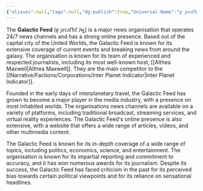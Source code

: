 ```yaml
---
{"aliases":null,"tags":null,"dg-publish":true,"Universal Name":"𐑞 𐑜𐑩𐑤𐑨𐑒𐑑𐑦𐑒 𐑓𐑰𐑛","permalink":"/narrative/factions/corporations/galactic-feed/","dgPassFrontmatter":true}
---
```


The **Galactic Feed** (𐑞 𐑜𐑩𐑤𐑨𐑒𐑑𐑦𐑒 𐑓𐑰𐑛) is a major news organisation that operates 24/7 news channels and has a strong online presence. Based out of the capital city of the United Worlds, the Galactic Feed is known for its extensive coverage of current events and breaking news from around the galaxy. The organisation is known for its team of experienced and respected journalists, including its most well-known host, [[Althea Maxwell\|Althea Maxwell]]. They are the main competitor to the [[Narrative/Factions/Corporations/Inter Planet Indicator\|Inter Planet Indicator]].

Founded in the early days of interplanetary travel, the Galactic Feed has grown to become a major player in the media industry, with a presence on most inhabited worlds. The organisations news channels are available on a variety of platforms, including traditional broadcast, streaming services, and virtual reality experiences. The Galactic Feed's online presence is also extensive, with a website that offers a wide range of articles, videos, and other multimedia content.

The Galactic Feed is known for its in-depth coverage of a wide range of topics, including politics, economics, science, and entertainment. The organisation is known for its impartial reporting and commitment to accuracy, and it has won numerous awards for its journalism. Despite its success, the Galactic Feed has faced criticism in the past for its perceived bias towards certain political viewpoints and for its reliance on sensational headlines.